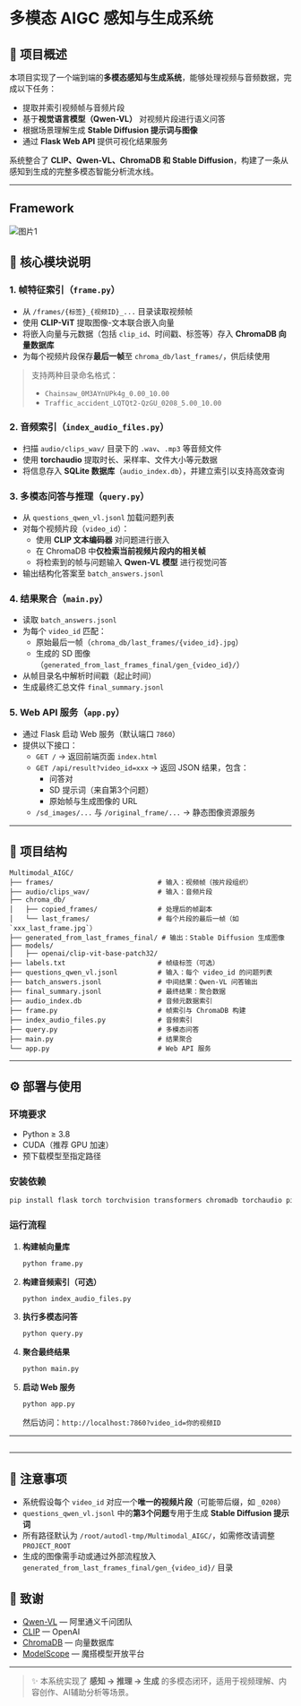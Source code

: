 # 多模态 AIGC 感知与生成系统

## 📌 项目概述

本项目实现了一个端到端的**多模态感知与生成系统**，能够处理视频与音频数据，完成以下任务：

- 提取并索引视频帧与音频片段  
- 基于**视觉语言模型（Qwen-VL）** 对视频片段进行语义问答  
- 根据场景理解生成 **Stable Diffusion 提示词与图像**  
- 通过 **Flask Web API** 提供可视化结果服务  

系统整合了 **CLIP、Qwen-VL、ChromaDB 和 Stable Diffusion**，构建了一条从感知到生成的完整多模态智能分析流水线。

---

## Framework

![图片1](C:\Users\yzz13\Desktop\图片1.png)

## 🧠 核心模块说明

### 1. **帧特征索引（`frame.py`）**
- 从 `/frames/{标签}_{视频ID}_...` 目录读取视频帧
- 使用 **CLIP-ViT** 提取图像-文本联合嵌入向量
- 将嵌入向量与元数据（包括 `clip_id`、时间戳、标签等）存入 **ChromaDB 向量数据库**
- 为每个视频片段保存**最后一帧**至 `chroma_db/last_frames/`，供后续使用

> 支持两种目录命名格式：
> - `Chainsaw_0M3AYnUPk4g_0.00_10.00`
> - `Traffic_accident_LQTQt2-QzGU_0208_5.00_10.00`

### 2. **音频索引（`index_audio_files.py`）**
- 扫描 `audio/clips_wav/` 目录下的 `.wav`、`.mp3` 等音频文件
- 使用 **torchaudio** 提取时长、采样率、文件大小等元数据
- 将信息存入 **SQLite 数据库**（`audio_index.db`），并建立索引以支持高效查询

### 3. **多模态问答与推理（`query.py`）**
- 从 `questions_qwen_vl.jsonl` 加载问题列表
- 对每个视频片段（`video_id`）：
  - 使用 **CLIP 文本编码器** 对问题进行嵌入
  - 在 ChromaDB 中**仅检索当前视频片段内的相关帧**
  - 将检索到的帧与问题输入 **Qwen-VL 模型** 进行视觉问答
- 输出结构化答案至 `batch_answers.jsonl`

### 4. **结果聚合（`main.py`）**
- 读取 `batch_answers.jsonl`
- 为每个 `video_id` 匹配：
  - 原始最后一帧（`chroma_db/last_frames/{video_id}.jpg`）
  - 生成的 SD 图像（`generated_from_last_frames_final/gen_{video_id}/`）
- 从帧目录名中解析时间戳（起止时间）
- 生成最终汇总文件 `final_summary.jsonl`

### 5. **Web API 服务（`app.py`）**
- 通过 Flask 启动 Web 服务（默认端口 `7860`）
- 提供以下接口：
  - `GET /` → 返回前端页面 `index.html`
  - `GET /api/result?video_id=xxx` → 返回 JSON 结果，包含：
    - 问答对
    - SD 提示词（来自第3个问题）
    - 原始帧与生成图像的 URL
  - `/sd_images/...` 与 `/original_frame/...` → 静态图像资源服务

---

## 📂 项目结构

```
Multimodal_AIGC/
├── frames/                          # 输入：视频帧（按片段组织）
├── audio/clips_wav/                 # 输入：音频片段
├── chroma_db/
│   ├── copied_frames/               # 处理后的帧副本
│   └── last_frames/                 # 每个片段的最后一帧（如 `xxx_last_frame.jpg`）
├── generated_from_last_frames_final/ # 输出：Stable Diffusion 生成图像
├── models/
│   ├── openai/clip-vit-base-patch32/
├── labels.txt                       # 帧级标签（可选）
├── questions_qwen_vl.jsonl          # 输入：每个 video_id 的问题列表
├── batch_answers.jsonl              # 中间结果：Qwen-VL 问答输出
├── final_summary.jsonl              # 最终结果：聚合数据
├── audio_index.db                   # 音频元数据索引
├── frame.py                         # 帧索引与 ChromaDB 构建
├── index_audio_files.py             # 音频索引
├── query.py                         # 多模态问答
├── main.py                          # 结果聚合
└── app.py                           # Web API 服务
```

---

## ⚙️ 部署与使用

### 环境要求
- Python ≥ 3.8
- CUDA（推荐 GPU 加速）
- 预下载模型至指定路径

### 安装依赖
```bash
pip install flask torch torchvision transformers chromadb torchaudio pillow modelscope
```

### 运行流程

1. **构建帧向量库**
   ```bash
   python frame.py
   ```

2. **构建音频索引（可选）**
   ```bash
   python index_audio_files.py
   ```

3. **执行多模态问答**
   ```bash
   python query.py
   ```

4. **聚合最终结果**
   ```bash
   python main.py
   ```

5. **启动 Web 服务**
   ```bash
   python app.py
   ```
   然后访问：`http://localhost:7860?video_id=你的视频ID`

---

## 

---

## 📝 注意事项

- 系统假设每个 `video_id` 对应一个**唯一的视频片段**（可能带后缀，如 `_0208`）
- `questions_qwen_vl.jsonl` 中的**第3个问题**专用于生成 **Stable Diffusion 提示词**
- 所有路径默认为 `/root/autodl-tmp/Multimodal_AIGC/`，如需修改请调整 `PROJECT_ROOT`
- 生成的图像需手动或通过外部流程放入 `generated_from_last_frames_final/gen_{video_id}/` 目录



## 🙌 致谢

- [Qwen-VL](https://github.com/QwenLM/Qwen-VL) — 阿里通义千问团队  
- [CLIP](https://github.com/openai/clip) — OpenAI  
- [ChromaDB](https://www.trychroma.com/) — 向量数据库  
- [ModelScope](https://modelscope.cn/) — 魔搭模型开放平台  

---

> ✨ 本系统实现了 **感知 → 推理 → 生成** 的多模态闭环，适用于视频理解、内容创作、AI辅助分析等场景。